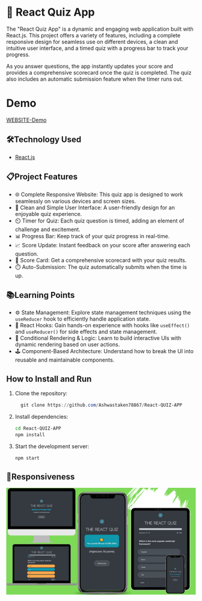 # 🚀 React Quiz App 

The "React Quiz App" is a dynamic and engaging web application built with React.js. This project offers a variety of features, including a complete responsive design for seamless use on different devices, a clean and intuitive user interface, and a timed quiz with a progress bar to track your progress. 

As you answer questions, the app instantly updates your score and provides a comprehensive scorecard once the quiz is completed. The quiz also includes an automatic submission feature when the timer runs out.

# Demo

 [WEBSITE-Demo](https://react-quizapp-sxn2.onrender.com)
 


## 🛠️Technology Used 

- [React.js](https://reactjs.org/)

## 📋Project Features 

- 🌐 Complete Responsive Website: This quiz app is designed to work seamlessly on various devices and screen sizes.
- 🎨 Clean and Simple User Interface: A user-friendly design for an enjoyable quiz experience.
- ⏲️ Timer for Quiz: Each quiz question is timed, adding an element of challenge and excitement.
- 📊 Progress Bar: Keep track of your quiz progress in real-time.
- 📈 Score Update: Instant feedback on your score after answering each question.
- 📜 Score Card: Get a comprehensive scorecard with your quiz results.
- ⏱️ Auto-Submission: The quiz automatically submits when the time is up.
## 📚Learning Points 

- ⚙️ State Management: Explore state management techniques using the `useReducer` hook to efficiently handle application state.
- 🔄 React Hooks: Gain hands-on experience with hooks like `useEffect()` and `useReducer()` for side effects and state management.
- 🧠 Conditional Rendering & Logic: Learn to build interactive UIs with dynamic rendering based on user actions.
- 🕹️ Component-Based Architecture: Understand how to break the UI into reusable and maintainable components.


## How to Install and Run

1. Clone the repository:

    ```powershell
      git clone https://github.com/Ashwastaken78867/React-QUIZ-APP

   
    ```

2. Install dependencies:

    ```bash
    cd React-QUIZ-APP
    npm install
    ```

3. Start the development server:

    ```bash
    npm start
    ```

## 📱Responsiveness 
![ScreenShots](ScreenShots/React_Quiz_App_Responsivness.png)

